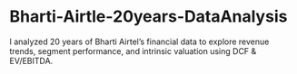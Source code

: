 # Bharti-Airtle-20years-DataAnalysis
I analyzed 20 years of Bharti Airtel’s financial data to explore revenue trends, segment performance, and intrinsic valuation using DCF & EV/EBITDA.
